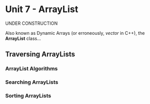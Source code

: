 # Unit 7 - ArrayList
UNDER CONSTRUCTION

Also known as Dynamic Arrays (or erroneously, *vector* in C++), the **ArrayList** class...


## Traversing ArrayLists


### ArrayList Algorithms


### Searching ArrayLists


### Sorting ArrayLists
